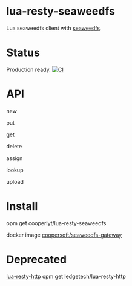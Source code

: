 # lua-resty-seaweedfs

Lua seaweedfs client with [seaweedfs](https://github.com/seaweedfs/seaweedfs).

Status
=======
Production ready.
[![CI](https://github.com/cooperlyt/lua-resty-seaweedfs/actions/workflows/seaweedfs-gateway.yml/badge.svg)](https://github.com/cooperlyt/lua-resty-seaweedfs/actions)


API
=======

new

put

get

delete

assign

lookup

upload


Install
=======
  opm get cooperlyt/lua-resty-seaweedfs

  docker image [coopersoft/seaweedfs-gateway](https://hub.docker.com/repository/docker/coopersoft/seaweedfs-gateway/general)

Deprecated
=======
  [lua-resty-http](https://github.com/ledgetech/lua-resty-http)
  opm get ledgetech/lua-resty-http